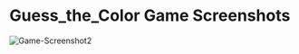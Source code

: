 # Guess_the_Color Game Screenshots
![Game-Screenshot2](https://user-images.githubusercontent.com/54941979/166269954-b29eb6a4-ccc5-409c-b4a0-fc839229474b.png)
